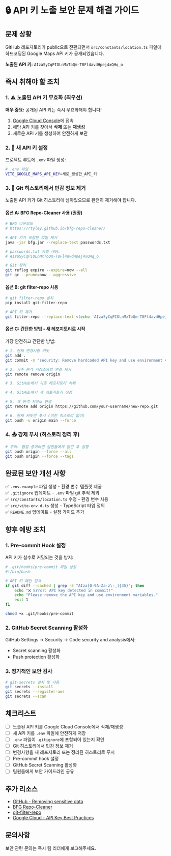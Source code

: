 # 🔒 API 키 노출 보안 문제 해결 가이드

## 문제 상황

GitHub 레포지토리가 public으로 전환되면서 `src/constants/location.ts` 파일에 하드코딩된 Google Maps API 키가 공개되었습니다.

**노출된 API 키:** `AIzaSyCqPIOLnMxToQm-T8Fl4avdHpej4xQHq_o`

## 즉시 취해야 할 조치

### 1. ⚠️ 노출된 API 키 무효화 (최우선)

**매우 중요:** 공개된 API 키는 즉시 무효화해야 합니다!

1. [Google Cloud Console](https://console.cloud.google.com/apis/credentials)에 접속
2. 해당 API 키를 찾아서 **삭제** 또는 **재생성**
3. 새로운 API 키를 생성하여 안전하게 보관

### 2. 🔑 새 API 키 설정

프로젝트 루트에 `.env` 파일 생성:

```bash
# .env 파일
VITE_GOOGLE_MAPS_API_KEY=새로_생성한_API_키
```

### 3. 🧹 Git 히스토리에서 민감 정보 제거

노출된 API 키가 Git 히스토리에 남아있으므로 완전히 제거해야 합니다.

#### 옵션 A: BFG Repo-Cleaner 사용 (권장)

```bash
# BFG 다운로드
# https://rtyley.github.io/bfg-repo-cleaner/

# API 키가 포함된 파일 제거
java -jar bfg.jar --replace-text passwords.txt

# passwords.txt 파일 내용:
# AIzaSyCqPIOLnMxToQm-T8Fl4avdHpej4xQHq_o

# Git 정리
git reflog expire --expire=now --all
git gc --prune=now --aggressive
```

#### 옵션 B: git filter-repo 사용

```bash
# git filter-repo 설치
pip install git-filter-repo

# API 키 제거
git filter-repo --replace-text <(echo 'AIzaSyCqPIOLnMxToQm-T8Fl4avdHpej4xQHq_o==>REMOVED_API_KEY')
```

#### 옵션 C: 간단한 방법 - 새 레포지토리로 시작

가장 안전하고 간단한 방법:

```bash
# 1. 현재 변경사항 커밋
git add .
git commit -m "security: Remove hardcoded API key and use environment variables"

# 2. 기존 원격 저장소와의 연결 제거
git remote remove origin

# 3. GitHub에서 기존 레포지토리 삭제

# 4. GitHub에서 새 레포지토리 생성

# 5. 새 원격 저장소 연결
git remote add origin https://github.com/your-username/new-repo.git

# 6. 현재 커밋만 푸시 (이전 히스토리 없이)
git push -u origin main --force
```

### 4. 📤 강제 푸시 (히스토리 정리 후)

```bash
# 주의: 협업 중이라면 팀원들에게 알린 후 실행
git push origin --force --all
git push origin --force --tags
```

## 완료된 보안 개선 사항

✅ `.env.example` 파일 생성 - 환경 변수 템플릿 제공  
✅ `.gitignore` 업데이트 - `.env` 파일 git 추적 제외  
✅ `src/constants/location.ts` 수정 - 환경 변수 사용  
✅ `src/vite-env.d.ts` 생성 - TypeScript 타입 정의  
✅ `README.md` 업데이트 - 설정 가이드 추가

## 향후 예방 조치

### 1. Pre-commit Hook 설정

API 키가 실수로 커밋되는 것을 방지:

```bash
# .git/hooks/pre-commit 파일 생성
#!/bin/bash

# API 키 패턴 검사
if git diff --cached | grep -E "AIza[0-9A-Za-z\-_]{35}"; then
    echo "❌ Error: API key detected in commit!"
    echo "Please remove the API key and use environment variables."
    exit 1
fi
```

```bash
chmod +x .git/hooks/pre-commit
```

### 2. GitHub Secret Scanning 활성화

GitHub Settings → Security → Code security and analysis에서:
- Secret scanning 활성화
- Push protection 활성화

### 3. 정기적인 보안 검사

```bash
# git-secrets 설치 및 사용
git secrets --install
git secrets --register-aws
git secrets --scan
```

## 체크리스트

- [ ] 노출된 API 키를 Google Cloud Console에서 삭제/재생성
- [ ] 새 API 키를 `.env` 파일에 안전하게 저장
- [ ] `.env` 파일이 `.gitignore`에 포함되어 있는지 확인
- [ ] Git 히스토리에서 민감 정보 제거
- [ ] 변경사항을 새 레포지토리 또는 정리된 히스토리로 푸시
- [ ] Pre-commit hook 설정
- [ ] GitHub Secret Scanning 활성화
- [ ] 팀원들에게 보안 가이드라인 공유

## 추가 리소스

- [GitHub - Removing sensitive data](https://docs.github.com/en/authentication/keeping-your-account-and-data-secure/removing-sensitive-data-from-a-repository)
- [BFG Repo-Cleaner](https://rtyley.github.io/bfg-repo-cleaner/)
- [git-filter-repo](https://github.com/newren/git-filter-repo)
- [Google Cloud - API Key Best Practices](https://cloud.google.com/docs/authentication/api-keys)

## 문의사항

보안 관련 문의는 즉시 팀 리더에게 보고해주세요.
